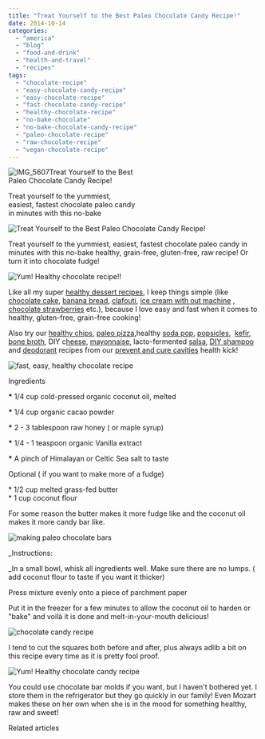 ```yaml
---
title: "Treat Yourself to the Best Paleo Chocolate Candy Recipe!"
date: 2014-10-14
categories: 
  - "america"
  - "blog"
  - "food-and-drink"
  - "health-and-travel"
  - "recipes"
tags: 
  - "chocolate-recipe"
  - "easy-chocolate-candy-recipe"
  - "easy-chocolate-recipe"
  - "fast-chocolate-candy-recipe"
  - "healthy-chocolate-recipe"
  - "no-bake-chocolate"
  - "no-bake-chocolate-candy-recipe"
  - "paleo-chocolate-recipe"
  - "raw-chocolate-recipe"
  - "vegan-chocolate-recipe"
---
```


![IMG_5607](https://pub-ac94b3f306b24c0dba4238943c97f2e1.r2.dev/6a00e5502a9507883301bb07976f1b970d.jpg)Treat Yourself to the Best  
Paleo Chocolate Candy Recipe!  
  
Treat yourself to the yummiest,  
easiest, fastest chocolate paleo candy  
in minutes with this no-bake

<!--more-->  
![Treat Yourself to the Best Paleo Chocolate Candy Recipe!](https://pub-ac94b3f306b24c0dba4238943c97f2e1.r2.dev/6a00e5502a9507883301b8d07ce660970c.png)  
  
Treat yourself to the yummiest, easiest, fastest chocolate paleo candy in minutes with this no-bake healthy, grain-free, gluten-free, raw recipe! Or turn it into chocolate fudge!  
  
![Yum! Healthy chocolate recipe!!](https://pub-ac94b3f306b24c0dba4238943c97f2e1.r2.dev/6a00e5502a9507883301b7c6f2ed06970b.png)  
  
Like all my super [healthy dessert recipes](https://pub-ac94b3f306b24c0dba4238943c97f2e1.r2.dev/2013/08/best-healthy-chocolate-ice-cream-recipe-no-machine.html "healthy fast chocolate ice cream recipe paleo no machine"), I keep things simple (like [chocolate cake](https://pub-ac94b3f306b24c0dba4238943c97f2e1.r2.dev/2013/10/best-chocolate-cake-recipe-ever-and-its-paleo-healthy-grain-free.html "best paleo chocolate cake recipe"), [banana bread](https://pub-ac94b3f306b24c0dba4238943c97f2e1.r2.dev/2013/08/healthy-banana-bread-recipe-paleogapsgluten-free.html "banana bread healthy recipe paleo GAPS grain-free"), [clafouti](https://pub-ac94b3f306b24c0dba4238943c97f2e1.r2.dev/2013/07/yum-super-healthy-dessert-recipe-paleo-mango-clafouti.html "healthy clafouti paleo dessert"), [ice cream with out machine](https://pub-ac94b3f306b24c0dba4238943c97f2e1.r2.dev/2013/05/easy-healthy-homemade-ice-cream-no-machine-.html#more "healthy ice cream no machine") , [chocolate strawberries](https://pub-ac94b3f306b24c0dba4238943c97f2e1.r2.dev/2014/03/how-to-recipe-for-chocolate-strawberries-paleo-vegetarian.html "chocolate stawberry recipe paleo and vegan") etc.), because I love easy and fast when it comes to healthy, gluten-free, grain-free cooking!  
  
Also try our [healthy chips](https://pub-ac94b3f306b24c0dba4238943c97f2e1.r2.dev/2013/06/yummy-healthy-chips-recipe.html "healthy chips recipe paleo and vegan"), [paleo pizza](https://pub-ac94b3f306b24c0dba4238943c97f2e1.r2.dev/2013/07/best-paleo-pizza-recipe.html "paleo pizza"),healthy [soda pop](https://pub-ac94b3f306b24c0dba4238943c97f2e1.r2.dev/2012/09/how-to-make-healthy-soda-pop-even-a-kid-can-do-it-.html "healthy soda pop recipe"), [popsicles](https://pub-ac94b3f306b24c0dba4238943c97f2e1.r2.dev/2012/08/how-to-make-healthy-popsicles-.html "healthy popcicle recipe"),  [kefir](https://pub-ac94b3f306b24c0dba4238943c97f2e1.r2.dev/2012/07/-how-to-make-kefir-easy-goats-milk-or-coconut-milk.html "how to make goats milk or coconut kefir"), [bone broth](https://pub-ac94b3f306b24c0dba4238943c97f2e1.r2.dev/2012/10/how-to-make-nourishing-bone-broth-recipes-to-heal.html "bone broth recipe"), DIY c[heese](https://pub-ac94b3f306b24c0dba4238943c97f2e1.r2.dev/2013/02/how-to-make-diy-goat-cheese-with-kefir.html "how to make cheese"), [mayonnaise](https://pub-ac94b3f306b24c0dba4238943c97f2e1.r2.dev/2013/02/how-to-make-homemade-lacto-fermented-mayonnaise.html "DIY mayonnaise recipe"), lacto-fermented [salsa](https://pub-ac94b3f306b24c0dba4238943c97f2e1.r2.dev/2012/09/how-to-make-healthy-lacto-fermented-salsa.html "lacto fermented salsa"), [DIY shampoo](https://pub-ac94b3f306b24c0dba4238943c97f2e1.r2.dev/2012/09/how-to-make-diy-homemade-shampoo-and-creme-rinse-easy-cheap-healthy.html "DIY shampoo and cream rinse") and [deodorant](https://pub-ac94b3f306b24c0dba4238943c97f2e1.r2.dev/2012/09/how-to-make-diy-homemade-deodorant-easy-cheap-healthy.html "DIY homemade deodorant") recipes from our [prevent and cure cavities](https://pub-ac94b3f306b24c0dba4238943c97f2e1.r2.dev/2013/03/curing-gum-disease-and-cavities-naturally.html "prevent and cure cavities naturally") health kick!  
  
  
![fast, easy, healthy chocolate recipe](https://pub-ac94b3f306b24c0dba4238943c97f2e1.r2.dev/6a00e5502a9507883301bb0798105a970d.png)  
  

Ingredients  
  
**\*** 1/4 cup cold-pressed organic coconut oil, melted  
  
**\*** 1/4 cup organic cacao powder  
  
**\*** 2 - 3 tablespoon raw honey ( or maple syrup)  
  
**\*** 1/4 - 1 teaspoon organic Vanilla extract  
  
**\*** A pinch of Himalayan or Celtic Sea salt to taste

Optional ( if you want to make more of a fudge)  
  
\* 1/2 cup melted grass-fed butter  
\* 1 cup coconut flour  
  
For some reason the butter makes it more fudge like and the coconut oil makes it more candy bar like.  
  
![making paleo chocolate bars](https://pub-ac94b3f306b24c0dba4238943c97f2e1.r2.dev/6a00e5502a9507883301b7c6f2ed2a970b.png)  
  
  
_Instructions:  
  
_In a small bowl, whisk all ingredients well. Make sure there are no lumps. ( add coconut flour to taste if you want it thicker)  
  
Press mixture evenly onto a piece of parchment paper  
  
Put it in the freezer for a few minutes to allow the coconut oil to harden or "bake" and voilà it is done and melt-in-your-mouth delicious!  
  
  
  
![chocolate candy recipe ](https://pub-ac94b3f306b24c0dba4238943c97f2e1.r2.dev/6a00e5502a9507883301b8d07ce67d970c.png)  
  
  
I tend to cut the squares both before and after, plus always adlib a bit on this recipe every time as it is pretty fool proof.  
  
![Yum! Healthy chocolate candy recipe ](https://pub-ac94b3f306b24c0dba4238943c97f2e1.r2.dev/6a00e5502a9507883301b8d07ce68e970c.png)  
  
You could use chocolate bar molds if you want, but I haven't bothered yet. I store them in the refrigerator but they go quickly in our family! Even Mozart makes these on her own when she is in the mood for something healthy, raw and sweet!

Related articles

